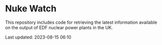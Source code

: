 # Nuke Watch

This repository includes code for retrieving the latest information available on the output of EDF nuclear power plants in the UK.

Last updated: 2023-08-15 06:10